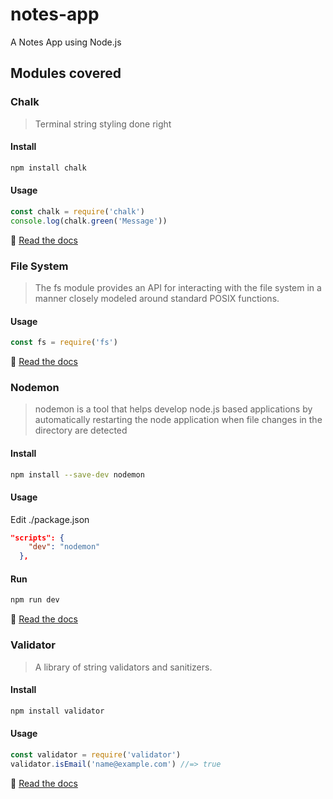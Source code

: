 # notes-app
A Notes App using Node.js

## Modules covered

### Chalk
>Terminal string styling done right

#### Install
```bash
npm install chalk
```

#### Usage
```javascript
const chalk = require('chalk')
console.log(chalk.green('Message'))
```
:page_facing_up: [Read the docs](https://www.npmjs.com/package/chalk)

### File System
>The fs module provides an API for interacting with the file system in a manner closely modeled around standard POSIX functions.

#### Usage
```javascript
const fs = require('fs')
```
:page_facing_up: [Read the docs](https://nodejs.org/dist/latest-v12.x/docs/api/fs.html#fs_file_system)

### Nodemon
>nodemon is a tool that helps develop node.js based applications by automatically restarting the node application when file changes in the directory are detected

#### Install
```bash
npm install --save-dev nodemon
```

#### Usage  
Edit ./package.json
```json
"scripts": {
    "dev": "nodemon"
  },
```
#### Run
```bash
npm run dev
```

:page_facing_up: [Read the docs](https://www.npmjs.com/package/nodemon)


### Validator
>A library of string validators and sanitizers.

#### Install
```bash
npm install validator
```

#### Usage
```javascript
const validator = require('validator')
validator.isEmail('name@example.com') //=> true
```
:page_facing_up: [Read the docs](https://www.npmjs.com/package/validator)


